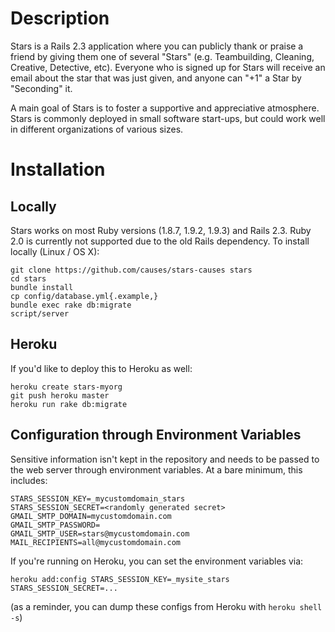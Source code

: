 # Description
Stars is a Rails 2.3 application where you can publicly thank or praise a friend
by giving them one of several "Stars" (e.g. Teambuilding, Cleaning, Creative,
Detective, etc). Everyone who is signed up for Stars will receive an email about
the star that was just given, and anyone can "+1" a Star by "Seconding" it.

A main goal of Stars is to foster a supportive and appreciative atmosphere.
Stars is commonly deployed in small software start-ups, but could work well in
different organizations of various sizes.

# Installation

## Locally
Stars works on most Ruby versions (1.8.7, 1.9.2, 1.9.3) and Rails 2.3. Ruby 2.0
is currently not supported due to the old Rails dependency. To install locally
(Linux / OS X):

    git clone https://github.com/causes/stars-causes stars
    cd stars
    bundle install
    cp config/database.yml{.example,}
    bundle exec rake db:migrate
    script/server

## Heroku
If you'd like to deploy this to Heroku as well:

    heroku create stars-myorg
    git push heroku master
    heroku run rake db:migrate

## Configuration through Environment Variables
Sensitive information isn't kept in the repository and needs to be passed to the
web server through environment variables. At a bare minimum, this includes:

    STARS_SESSION_KEY=_mycustomdomain_stars
    STARS_SESSION_SECRET=<randomly generated secret>
    GMAIL_SMTP_DOMAIN=mycustomdomain.com
    GMAIL_SMTP_PASSWORD=
    GMAIL_SMTP_USER=stars@mycustomdomain.com
    MAIL_RECIPIENTS=all@mycustomdomain.com

If you're running on Heroku, you can set the environment variables via:

    heroku add:config STARS_SESSION_KEY=_mysite_stars STARS_SESSION_SECRET=...

(as a reminder, you can dump these configs from Heroku with `heroku shell -s`)
